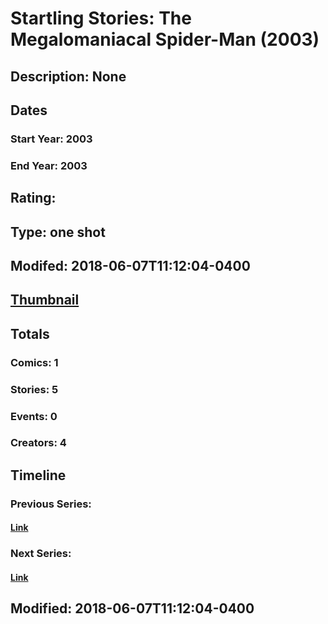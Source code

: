 # Startling Stories: The Megalomaniacal Spider-Man (2003)
## Description: None
## Dates
### Start Year: 2003
### End Year: 2003
## Rating: 
## Type: one shot
## Modifed: 2018-06-07T11:12:04-0400
## [Thumbnail](http://i.annihil.us/u/prod/marvel/i/mg/b/40/image_not_available.jpg)
## Totals
### Comics: 1
### Stories: 5
### Events: 0
### Creators: 4
## Timeline
### Previous Series: 
#### [Link]()
### Next Series: 
#### [Link]()
## Modified: 2018-06-07T11:12:04-0400
